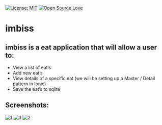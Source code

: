 [![License: MIT](https://img.shields.io/badge/License-MIT-green.svg)](https://opensource.org/licenses/MIT)
[![Open Source Love](https://badges.frapsoft.com/os/v1/open-source.svg?v=103)](https://github.com/ellerbrock/open-source-badges/)

# imbiss

## imbiss is a eat application that will allow a user to:
- View a list of eat’s
- Add new eat’s
- View details of a specific eat (we will be setting up a Master / Detail pattern in Ionic)
- Save the eat’s to sqlite

## Screenshots:

![1](https://user-images.githubusercontent.com/3647246/41080525-487773e2-6a27-11e8-8c07-4196fa20a1f2.jpg)
![3](https://user-images.githubusercontent.com/3647246/41080526-489d315e-6a27-11e8-8e15-1e527cc984e1.jpg)
![2](https://user-images.githubusercontent.com/3647246/41080527-48c2fcea-6a27-11e8-8214-ea6025134376.jpg)
